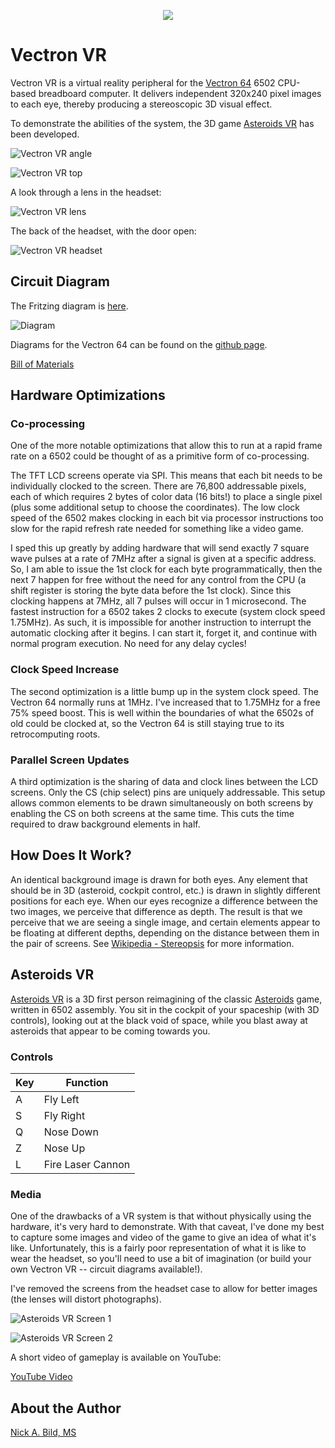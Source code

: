 <p align="center">
<img src="https://raw.githubusercontent.com/nickbild/vectron_vr/master/img/vectron_vr.png">
</p>

# Vectron VR

Vectron VR is a virtual reality peripheral for the [Vectron 64](https://github.com/nickbild/vectron_64) 6502 CPU-based breadboard computer.  It delivers independent 320x240 pixel images to each eye, thereby producing a stereoscopic 3D visual effect.

To demonstrate the abilities of the system, the 3D game [Asteroids VR](https://github.com/nickbild/vectron_vr#asteroids-vr) has been developed.

![Vectron VR angle](https://raw.githubusercontent.com/nickbild/vectron_vr/master/img/20190611_205845_sm.jpg)

![Vectron VR top](https://raw.githubusercontent.com/nickbild/vectron_vr/master/img/20190611_205627_sm.jpg)

A look through a lens in the headset:

![Vectron VR lens](https://raw.githubusercontent.com/nickbild/vectron_vr/master/img/20190611_205725_sm.jpg)

The back of the headset, with the door open:

![Vectron VR headset](https://raw.githubusercontent.com/nickbild/vectron_vr/master/img/20190612_200436_sm.jpg)

## Circuit Diagram

The Fritzing diagram is [here](https://raw.githubusercontent.com/nickbild/vectron_vr/master/diagrams/vectron_vr.fzz).

![Diagram](https://raw.githubusercontent.com/nickbild/vectron_vr/master/diagrams/vectron_vr_bb.png)

Diagrams for the Vectron 64 can be found on the [github page](https://github.com/nickbild/vectron_64/).

[Bill of Materials](https://raw.githubusercontent.com/nickbild/vectron_vr/master/diagrams/vectron_vr_bom.html)

## Hardware Optimizations

### Co-processing

One of the more notable optimizations that allow this to run at a rapid frame rate on a 6502 could be thought of as a primitive form of co-processing.

The TFT LCD screens operate via SPI.  This means that each bit needs to be individually clocked to the screen.  There are 76,800 addressable pixels, each of which requires 2 bytes of color data (16 bits!) to place a single pixel (plus some additional setup to choose the coordinates).  The low clock speed of the 6502 makes clocking in each bit via processor instructions too slow for the rapid refresh rate needed for something like a video game.

I sped this up greatly by adding hardware that will send exactly 7 square wave pulses at a rate of 7MHz after a signal is given at a specific address.  So, I am able to issue the 1st clock for each byte programmatically, then the next 7 happen for free without the need for any control from the CPU (a shift register is storing the byte data before the 1st clock).  Since this clocking happens at 7MHz, all 7 pulses will occur in 1 microsecond.  The fastest instruction for a 6502 takes 2 clocks to execute (system clock speed 1.75MHz).  As such, it is impossible for another instruction to interrupt the automatic clocking after it begins.  I can start it, forget it, and continue with normal program execution.  No need for any delay cycles!

### Clock Speed Increase

The second optimization is a little bump up in the system clock speed.  The Vectron 64 normally runs at 1MHz.  I've increased that to 1.75MHz for a free 75% speed boost.  This is well within the boundaries of what the 6502s of old could be clocked at, so the Vectron 64 is still staying true to its retrocomputing roots.

### Parallel Screen Updates

A third optimization is the sharing of data and clock lines between the LCD screens.  Only the CS (chip select) pins are uniquely addressable.  This setup allows common elements to be drawn simultaneously on both screens by enabling the CS on both screens at the same time.  This cuts the time required to draw background elements in half.

## How Does It Work?

An identical background image is drawn for both eyes.  Any element that should be in 3D (asteroid, cockpit control, etc.) is drawn in slightly different positions for each eye.  When our eyes recognize a difference between the two images, we perceive that difference as depth.  The result is that we perceive that we are seeing a single image, and certain elements appear to be floating at different depths, depending on the distance between them in the pair of screens.  See [Wikipedia - Stereopsis](https://en.wikipedia.org/wiki/Stereopsis) for more information.

## Asteroids VR

[Asteroids VR](https://github.com/nickbild/vectron_vr/blob/master/asteroids_vr.asm) is a 3D first person reimagining of the classic [Asteroids](https://en.wikipedia.org/wiki/Asteroids_(video_game)) game, written in 6502 assembly.  You sit in the cockpit of your spaceship (with 3D controls), looking out at the black void of space, while you blast away at asteroids that appear to be coming towards you.

### Controls

| Key | Function |
| --- | -------- |
| A | Fly Left |
| S | Fly Right |
| Q | Nose Down |
| Z | Nose Up |
| L | Fire Laser Cannon |

### Media

One of the drawbacks of a VR system is that without physically using the hardware, it's very hard to demonstrate.  With that caveat, I've done my best to capture some images and video of the game to give an idea of what it's like.  Unfortunately, this is a fairly poor representation of what it is like to wear the headset, so you'll need to use a bit of imagination (or build your own Vectron VR -- circuit diagrams available!).

I've removed the screens from the headset case to allow for better images (the lenses will distort photographs).

![Asteroids VR Screen 1](https://raw.githubusercontent.com/nickbild/vectron_vr/master/img/20190612_201027_sm.jpg)

![Asteroids VR Screen 2](https://raw.githubusercontent.com/nickbild/vectron_vr/master/img/20190612_200843_sm.jpg)

A short video of gameplay is available on YouTube:

[YouTube Video](https://www.youtube.com/watch?v=pnfFcg1cZ8U)


## About the Author

[Nick A. Bild, MS](https://nickbild79.firebaseapp.com/#!/)
